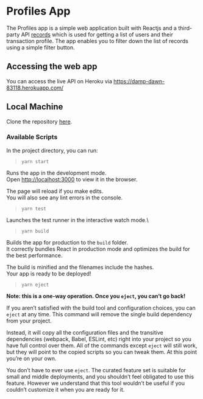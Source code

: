 # Profiles App

The Profiles app is a simple web application built with Reactjs and a third-party API [records](https://api.enye.tech/v1/challenge/records) which is used for getting a list of users and their transaction profile. The app enables you to filter down the list of records using a simple filter button.

## Accessing the web app

You can access the live API on Heroku via https://damp-dawn-83118.herokuapp.com/


## Local Machine

Clone the repository [here](https://github.com/Vikhthor/ProfilesApp).

### Available Scripts

In the project directory, you can run:

> `yarn start`

Runs the app in the development mode.\
Open [http://localhost:3000](http://localhost:3000) to view it in the browser.

The page will reload if you make edits.\
You will also see any lint errors in the console.

> `yarn test`

Launches the test runner in the interactive watch mode.\

> `yarn build`

Builds the app for production to the `build` folder.\
It correctly bundles React in production mode and optimizes the build for the best performance.

The build is minified and the filenames include the hashes.\
Your app is ready to be deployed!

> `yarn eject`

**Note: this is a one-way operation. Once you `eject`, you can’t go back!**

If you aren’t satisfied with the build tool and configuration choices, you can `eject` at any time. This command will remove the single build dependency from your project.

Instead, it will copy all the configuration files and the transitive dependencies (webpack, Babel, ESLint, etc) right into your project so you have full control over them. All of the commands except `eject` will still work, but they will point to the copied scripts so you can tweak them. At this point you’re on your own.

You don’t have to ever use `eject`. The curated feature set is suitable for small and middle deployments, and you shouldn’t feel obligated to use this feature. However we understand that this tool wouldn’t be useful if you couldn’t customize it when you are ready for it.
